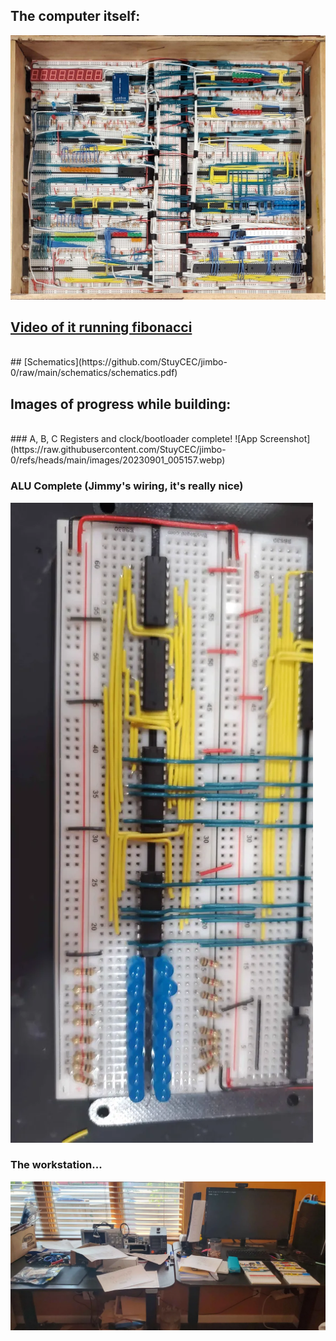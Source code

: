## The computer itself:

![A](https://github.com/StuyCEC/jimbo-0/raw/main/images/fullimage.jpg?raw=true)
<br>
## [Video of it running fibonacci](https://drive.google.com/file/d/17k1exDhJg-tOsrcEKo9mYF_nmpdZNvXZ/view?usp=sharing)
<br>
## [Schematics](https://github.com/StuyCEC/jimbo-0/raw/main/schematics/schematics.pdf)
<br>

## Images of progress while building:
<br>
### A, B, C Registers and clock/bootloader complete!
![App Screenshot](https://raw.githubusercontent.com/StuyCEC/jimbo-0/refs/heads/main/images/20230901_005157.webp)

### ALU Complete (Jimmy's wiring, it's really nice)
![App Screenshot](https://raw.githubusercontent.com/StuyCEC/jimbo-0/refs/heads/main/images/20230902_191515.webp)

### The workstation...
![App Screenshot](https://raw.githubusercontent.com/StuyCEC/jimbo-0/refs/heads/main/images/20230902_104515.webp)

